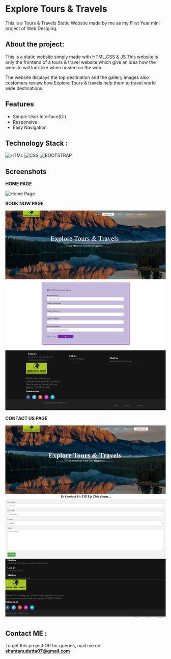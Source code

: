 
# Explore Tours & Travels 

This is a Tours & Travels Static Website made by me as my First Year mini project of Web Desiging.
 


## About the project:
This is a static website simply made with HTML,CSS & JS.This website is only the frontend of a tours & travel website which give an idea how the website will look like when hosted on the web.

The website displays the top destination and the gallery images also customers review how Explore Tours & travels help them to travel world wide destinations.





## Features

- Simple User Interface(UI)
- Responsive
- Easy Navigation




## Technology Stack :



![HTML](https://img.icons8.com/color/48/000000/html-5.png) 
![CSS](https://img.icons8.com/color/48/000000/css3.png)
![BOOTSTRAP](https://img.icons8.com/color/48/000000/bootstrap.png) 


## Screenshots

**HOME PAGE**

![Home Page](images/home.png)

**BOOK NOW PAGE**

![Book Now](images/book.png)

**CONTACT US PAGE**

![Contact Us](images/contact_us.png)







## Contact ME : 

To get this project OR for queries, mail me on **shantanudutta07@gmail.com**


